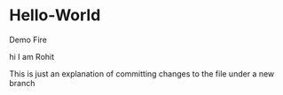 # Hello-World
Demo Fire


hi I am Rohit

This is just an explanation of committing changes to the file under a new branch
